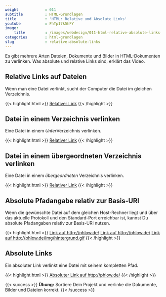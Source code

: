 ```yaml
---
weight            : 011
subtitle          : HTML-Grundlagen
title             : 'HTML: Relative und Absolute Links'
youtube           : PhTp17k5hFY
image:
    title         : /images/webdesign/011-html-relative-absolute-links-1280x720.jpg
categories        : html-grundlagen
slug              : relative-absolute-links
---
```

Es gibt mehrere Arten Dateien, Dokumente und Bilder in HTML-Dokumenten zu verlinken. Was absolute und relative Links sind, erklärt das Video.
<!--more-->

## Relative Links auf Dateien

Wenn man eine Datei verlinkt, sucht der Computer die Datei im gleichen Verzeichnis.

{{< highlight html >}}
<a href="relativ.html">Relativer Link</a>
{{< /highlight >}}

## Datei in einem Verzeichnis verlinken

Eine Datei in einem *Unter*Verzeichnis verlinken.

{{< highlight html >}}
<a href="ordner/index.html">Relativer Link</a>
{{< /highlight >}}

## Datei in einem übergeordneten Verzeichnis verlinken

Eine Datei in einem *übergeordneten* Verzeichnis verlinken.

{{< highlight html >}}
<a href="../ordner/index.html">Relativer Link</a>
{{< /highlight >}}

## Absolute Pfadangabe relativ zur Basis-URI

Wenn die gewünschte Datei auf dem gleichen Host-Rechner liegt und über das aktuelle Protokoll und den Standard-Port erreichbar ist, kannst Du absolute Pfadangaben relativ zur Basis-URI nutzen.

{{< highlight html >}}
<a href="/">Link auf http://phlow.de/</a>
<a href="/index.html">Link auf http://phlow.de/</a>
<a href="/img/hintergrund.gif">Link auf http://phlow.de/img/hintergrund.gif</a>
{{< /highlight >}}

## Absolute Links

Ein absoluter Link verlinkt eine Datei mit seinem kompletten Pfad.

{{< highlight html >}}
<a href="https://phlow.de/">Absoluter Link auf http://phlow.de/</a>
{{< /highlight >}}

{{< success >}}
**Übung:** Sortiere Dein Projekt und verlinke die Dokumente, Bilder und Dateien korrekt.
{{< /success >}}

